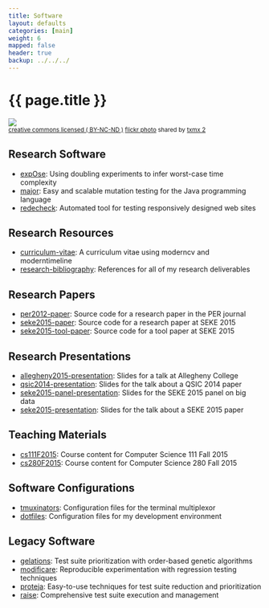 ```yaml
---
title: Software
layout: defaults
categories: [main]
weight: 6
mapped: false
header: true
backup: ../../../
---
```


# {{ page.title }}

<a title="Code" href="http://flickr.com/photos/txmx-2/6145817075"><img class="img-responsive-tight" src="http://farm7.static.flickr.com/6086/6145817075_2536dd7b4c_z.jpg" /></a><br /><small><a href="http://creativecommons.org/licenses/by-nc-nd/2.0/">creative commons licensed ( BY-NC-ND )</a> <a title="Code" href="http://flickr.com/photos/txmx-2/6145817075">flickr photo</a> shared by <a href="http://flickr.com/people/txmx-2">txmx 2</a></small>

## Research Software

<ul class="fa-ul">

<li><i class="fa-li fa fa-code fa-lg"></i><a class="major" href="https://github.com/kinneerc/ExpOse/">expOse</a>:
Using doubling experiments to infer worst-case time complexity</li>

<li><i class="fa-li fa fa-code fa-lg"></i><a class="major" href="http://www.mutation-testing.org/">major</a>: Easy and
scalable mutation testing for the Java programming language</li>

<li><i class="fa-li fa fa-code fa-lg"></i><a class="major"
href="https://github.com/redecheck/redecheck-tool">redecheck</a>: Automated tool for testing responsively designed web sites</li>

</ul>

## Research Resources

<ul class="fa-ul">

<li><i class="fa-li fa fa-code fa-lg"></i><a class="major"
href="https://github.com/gkapfham/curriculum-vitae/">curriculum-vitae</a>: A curriculum vitae using moderncv and
moderntimeline</li>

<li><i class="fa-li fa fa-code fa-lg"></i><a class="major"
href="https://github.com/gkapfham/research-bibliography">research-bibliography</a>: References for all of my research
deliverables</li>

</ul>

## Research Papers

<ul class="fa-ul">

<li><i class="fa-li fa fa-code fa-lg"></i><a class="major"
href="https://github.com/gkapfham/per2012-paper">per2012-paper</a>: Source code for a research paper in the PER journal</li>

<li><i class="fa-li fa fa-code fa-lg"></i><a class="major"
href="https://github.com/gkapfham/seke2015-paper">seke2015-paper</a>: Source code for a research paper at SEKE 2015</li>

<li><i class="fa-li fa fa-code fa-lg"></i><a class="major"
href="https://github.com/gkapfham/seke2015-tool-paper">seke2015-tool-paper</a>: Source code for a tool paper at SEKE
2015</li>

</ul>

## Research Presentations

<ul class="fa-ul">

<li><i class="fa-li fa fa-code fa-lg"></i><a class="major"
href="https://github.com/gkapfham/allegheny2015-presentation">allegheny2015-presentation</a>: Slides for a talk at Allegheny College</li>

<li><i class="fa-li fa fa-code fa-lg"></i><a class="major"
href="https://github.com/gkapfham/qsic2014-presentation">qsic2014-presentation</a>: Slides for the talk about a QSIC 2014 paper</li>

<li><i class="fa-li fa fa-code fa-lg"></i><a class="major"
href="https://github.com/gkapfham/seke2015-panel-presentation">seke2015-panel-presentation</a>: Slides for the
SEKE 2015 panel on big data</li>

<li><i class="fa-li fa fa-code fa-lg"></i><a class="major"
href="https://github.com/gkapfham/seke2015-panel-presentation">seke2015-presentation</a>: Slides for the talk about a SEKE 2015 paper</li>

</ul>

## Teaching Materials

<ul class="fa-ul">

<li><i class="fa-li fa fa-code fa-lg"></i><a class="major"
href="https://github.com/gkapfham/cs111F2015">cs111F2015</a>: Course content for Computer Science 111 Fall 2015</li>

<li><i class="fa-li fa fa-code fa-lg"></i><a class="major"
href="https://github.com/gkapfham/cs280F2015">cs280F2015</a>: Course content for Computer Science 280 Fall 2015</li>

</ul>

## Software Configurations

<ul class="fa-ul">

<li><i class="fa-li fa fa-code fa-lg"></i><a class="major"
href="https://github.com/gkapfham/tmuxinators">tmuxinators</a>: Configuration files for the terminal multiplexor</li>

<li><i class="fa-li fa fa-code fa-lg"></i><a class="major"
href="https://github.com/gkapfham/dotfiles">dotfiles</a>: Configuration files for my development environment</li>

</ul>

## Legacy Software

<ul class="fa-ul">

<li><i class="fa-li fa fa-code fa-lg"></i><a class="major" href="https://github.com/gkapfham/gelations/">gelations</a>: Test suite prioritization with order-based genetic algorithms</li>

<li><i class="fa-li fa fa-code fa-lg"></i><a class="major" href="https://github.com/kauffmj/modificare/">modificare</a>: Reproducible experimentation with regression testing techniques</li>

<li><i class="fa-li fa fa-code fa-lg"></i><a class="major" href="https://github.com/kauffmj/proteja/">proteja</a>: Easy-to-use techniques for test suite reduction and prioritization</li>

<li><i class="fa-li fa fa-code fa-lg"></i><a class="major" href="https://github.com/gkapfham/raise/">raise</a>: Comprehensive test suite execution and management</li>


</ul>

